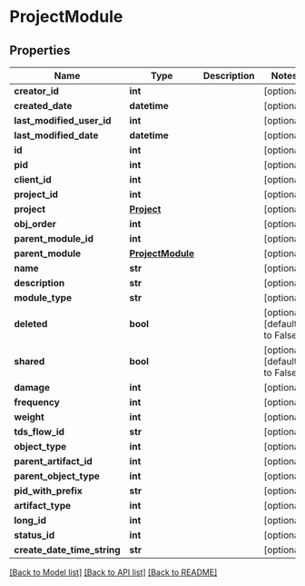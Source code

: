 # ProjectModule

## Properties
Name | Type | Description | Notes
------------ | ------------- | ------------- | -------------
**creator_id** | **int** |  | [optional] 
**created_date** | **datetime** |  | [optional] 
**last_modified_user_id** | **int** |  | [optional] 
**last_modified_date** | **datetime** |  | [optional] 
**id** | **int** |  | [optional] 
**pid** | **int** |  | [optional] 
**client_id** | **int** |  | [optional] 
**project_id** | **int** |  | [optional] 
**project** | [**Project**](Project.md) |  | [optional] 
**obj_order** | **int** |  | [optional] 
**parent_module_id** | **int** |  | [optional] 
**parent_module** | [**ProjectModule**](ProjectModule.md) |  | [optional] 
**name** | **str** |  | [optional] 
**description** | **str** |  | [optional] 
**module_type** | **str** |  | [optional] 
**deleted** | **bool** |  | [optional] [default to False]
**shared** | **bool** |  | [optional] [default to False]
**damage** | **int** |  | [optional] 
**frequency** | **int** |  | [optional] 
**weight** | **int** |  | [optional] 
**tds_flow_id** | **str** |  | [optional] 
**object_type** | **int** |  | [optional] 
**parent_artifact_id** | **int** |  | [optional] 
**parent_object_type** | **int** |  | [optional] 
**pid_with_prefix** | **str** |  | [optional] 
**artifact_type** | **int** |  | [optional] 
**long_id** | **int** |  | [optional] 
**status_id** | **int** |  | [optional] 
**create_date_time_string** | **str** |  | [optional] 

[[Back to Model list]](../README.md#documentation-for-models) [[Back to API list]](../README.md#documentation-for-api-endpoints) [[Back to README]](../README.md)


